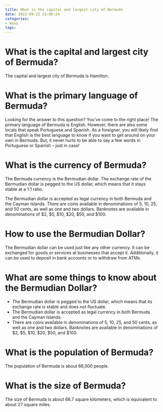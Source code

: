 ```yaml
---
title: What is the capital and largest city of Bermuda
date: 2022-09-23 23:06:24
categories:
- Keno
tags:
---
```



#  What is the capital and largest city of Bermuda?

The capital and largest city of Bermuda is Hamilton.

#  What is the primary language of Bermuda?

Looking for the answer to this question? You’ve come to the right place! The primary language of Bermuda is English. However, there are also some locals that speak Portuguese and Spanish. As a foreigner, you will likely find that English is the best language to know if you want to get around on your own in Bermuda. But, it never hurts to be able to say a few words in Portuguese or Spanish – just in case!

#  What is the currency of Bermuda?

The Bermuda currency is the Bermudian dollar. The exchange rate of the Bermudian dollar is pegged to the US dollar, which means that it stays stable at a 1:1 ratio. 

The Bermudian dollar is accepted as legal currency in both Bermuda and the Cayman Islands. There are coins available in denominations of 5, 10, 25, and 50 cents, as well as one and two dollars. Banknotes are available in denominations of $2, $5, $10, $20, $50, and $100. 

# How to use the Bermudian Dollar?

The Bermudian dollar can be used just like any other currency. It can be exchanged for goods or services at businesses that accept it. Additionally, it can be used to deposit in bank accounts or to withdraw from ATMs. 

# What are some things to know about the Bermudian Dollar?

- The Bermudian dollar is pegged to the US dollar, which means that its exchange rate is stable and does not fluctuate. 
- The Bermudian dollar is accepted as legal currency in both Bermuda and the Cayman Islands. 
- There are coins available in denominations of 5, 10, 25, and 50 cents, as well as one and two dollars. Banknotes are available in denominations of $2, $5, $10, $20, $50, and $100.

#  What is the population of Bermuda?

The population of Bermuda is about 66,000 people.

#  What is the size of Bermuda?

The size of Bermuda is about 68.7 square kilometers, which is equivalent to about 27 square miles.
